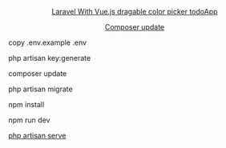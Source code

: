 <p align="center"><a href=https://github.com/sufyan508/todoApp/" target="_blank">Laravel With Vue.js dragable color picker todoApp</a></p>

<p align="center"><a href="https://laravel.com" target="_blank">Composer update</a></p>

<p align="">copy .env.example .env</p>

<p align="">php artisan key:generate</p>
    
<p align="">composer update</p>
    
<p align="">php artisan migrate</p>
    
<p align="">npm install</p>
    
<p align="">npm run dev</p>
    
<p align=""><a href="#" target="_blank">php artisan serve</a></p>

